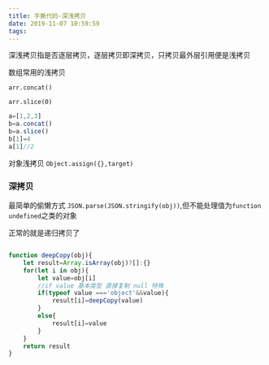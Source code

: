 ```yaml
---
title: 手撕代码-深浅拷贝
date: 2019-11-07 10:59:59
tags:
---
```

深浅拷贝指是否逐层拷贝，逐层拷贝即深拷贝，只拷贝最外层引用便是浅拷贝

数组常用的浅拷贝

`arr.concat()`

`arr.slice(0)`

```js
a=[1,2,3]
b=a.concat()
b=a.slice()
b[1]=4
a[1]//2
```

对象浅拷贝 `Object.assign({},target)`

### 深拷贝

最简单的偷懒方式 `JSON.parse(JSON.stringify(obj))`,但不能处理值为`function undefined`之类的对象

正常的就是递归拷贝了

```js

function deepCopy(obj){
    let result=Array.isArray(obj)?[]:{}
    for(let i in obj){
        let value=obj[i]
        //if value 基本类型 直接复制 null 特殊
        if(typeof value ==='object'&&value){
            result[i]=deepCopy(value)
        }
        else{
            result[i]=value
        }
    }
    return result
}
```